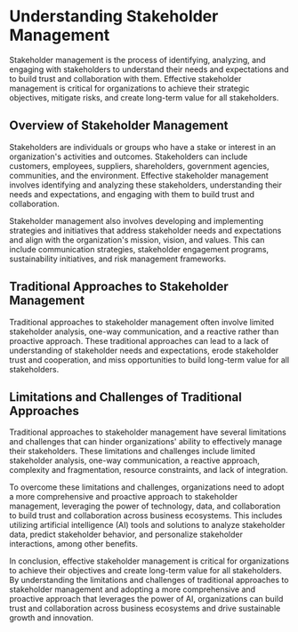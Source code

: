 Understanding Stakeholder Management
====================================

Stakeholder management is the process of identifying, analyzing, and engaging with stakeholders to understand their needs and expectations and to build trust and collaboration with them. Effective stakeholder management is critical for organizations to achieve their strategic objectives, mitigate risks, and create long-term value for all stakeholders.

Overview of Stakeholder Management
----------------------------------

Stakeholders are individuals or groups who have a stake or interest in an organization's activities and outcomes. Stakeholders can include customers, employees, suppliers, shareholders, government agencies, communities, and the environment. Effective stakeholder management involves identifying and analyzing these stakeholders, understanding their needs and expectations, and engaging with them to build trust and collaboration.

Stakeholder management also involves developing and implementing strategies and initiatives that address stakeholder needs and expectations and align with the organization's mission, vision, and values. This can include communication strategies, stakeholder engagement programs, sustainability initiatives, and risk management frameworks.

Traditional Approaches to Stakeholder Management
------------------------------------------------

Traditional approaches to stakeholder management often involve limited stakeholder analysis, one-way communication, and a reactive rather than proactive approach. These traditional approaches can lead to a lack of understanding of stakeholder needs and expectations, erode stakeholder trust and cooperation, and miss opportunities to build long-term value for all stakeholders.

Limitations and Challenges of Traditional Approaches
----------------------------------------------------

Traditional approaches to stakeholder management have several limitations and challenges that can hinder organizations' ability to effectively manage their stakeholders. These limitations and challenges include limited stakeholder analysis, one-way communication, a reactive approach, complexity and fragmentation, resource constraints, and lack of integration.

To overcome these limitations and challenges, organizations need to adopt a more comprehensive and proactive approach to stakeholder management, leveraging the power of technology, data, and collaboration to build trust and collaboration across business ecosystems. This includes utilizing artificial intelligence (AI) tools and solutions to analyze stakeholder data, predict stakeholder behavior, and personalize stakeholder interactions, among other benefits.

In conclusion, effective stakeholder management is critical for organizations to achieve their objectives and create long-term value for all stakeholders. By understanding the limitations and challenges of traditional approaches to stakeholder management and adopting a more comprehensive and proactive approach that leverages the power of AI, organizations can build trust and collaboration across business ecosystems and drive sustainable growth and innovation.
